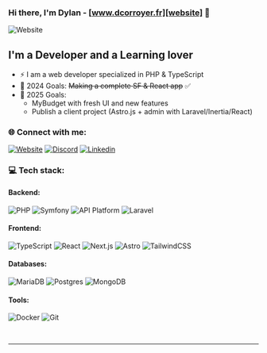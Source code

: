 ### Hi there, I'm Dylan - [www.dcorroyer.fr][website] 👋

![Website](https://img.shields.io/website?label=DCORROYER.FR&style=for-the-badge&url=https%3A%2F%2Fdcorroyer.fr)

## I'm a Developer and a Learning lover

- ⚡ I am a web developer specialized in PHP & TypeScript
- 🌱 2024 Goals: ~~Making a complete SF & React app~~ ✅
- 🥅 2025 Goals:
    - MyBudget with fresh UI and new features
    - Publish a client project (Astro.js + admin with Laravel/Inertia/React)

### 🌐 Connect with me:

[![Website](https://img.shields.io/badge/website-000000?style=for-the-badge&logo=About.me&logoColor=white)](https://dcorroyer.fr)
[![Discord](https://img.shields.io/badge/Discord-7289DA?style=for-the-badge&logo=discord&logoColor=white)](https://discord.gg/V5HjYg2dT4)
[![Linkedin](https://img.shields.io/badge/LinkedIn-0077B5?style=for-the-badge&logo=linkedin&logoColor=white)](https://www.linkedin.com/in/dcorroyer/)

### 💻 Tech stack:

#### Backend:

![PHP](https://img.shields.io/badge/php-%23777BB4.svg?style=for-the-badge&logo=php&logoColor=white)
![Symfony](https://img.shields.io/badge/symfony-%23000000.svg?style=for-the-badge&logo=symfony&logoColor=white)
![API Platform](https://img.shields.io/badge/API%20Platform-38BDF8?style=for-the-badge&logo=api-platform&logoColor=white)
![Laravel](https://img.shields.io/badge/laravel-%23FF2D20.svg?style=for-the-badge&logo=laravel&logoColor=white)

#### Frontend:

![TypeScript](https://img.shields.io/badge/TypeScript-007ACC?style=for-the-badge&logo=typescript&logoColor=white)
![React](https://img.shields.io/badge/React-20232A?style=for-the-badge&logo=react&logoColor=61DAFB)
![Next.js](https://img.shields.io/badge/Next.js-000000?style=for-the-badge&logo=next.js&logoColor=white)
![Astro](https://img.shields.io/badge/Astro-FF2B2B?style=for-the-badge&logo=astro&logoColor=white)
![TailwindCSS](https://img.shields.io/badge/tailwindcss-%2338B2AC.svg?style=for-the-badge&logo=tailwind-css&logoColor=white)

#### Databases:

![MariaDB](https://img.shields.io/badge/MariaDB-003545?style=for-the-badge&logo=mariadb&logoColor=white)
![Postgres](https://img.shields.io/badge/postgres-%23316192.svg?style=for-the-badge&logo=postgresql&logoColor=white)
![MongoDB](https://img.shields.io/badge/MongoDB-4EA94B?style=for-the-badge&logo=mongodb&logoColor=white)

#### Tools:

![Docker](https://img.shields.io/badge/docker-%230db7ed.svg?style=for-the-badge&logo=docker&logoColor=white)
![Git](https://img.shields.io/badge/GIT-E44C30?style=for-the-badge&logo=git&logoColor=white)

<br />

---

[website]: https://dcorroyer.fr
[linkedin]: https://www.linkedin.com/in/dcorroyer/
[discord]: https://discord.gg/V5HjYg2dT4
